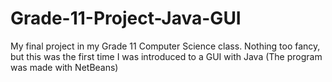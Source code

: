# Grade-11-Project-Java-GUI
My final project in my Grade 11 Computer Science class.  Nothing too fancy, but this was the first time I was introduced to a GUI with Java (The program was made with NetBeans)
